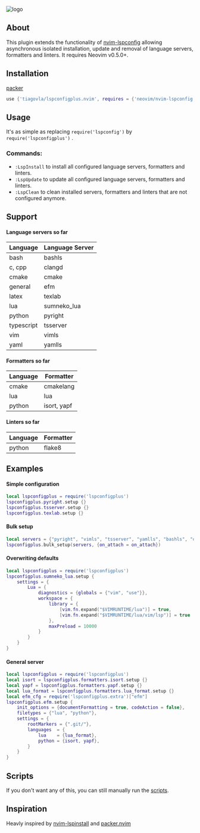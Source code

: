 ![logo](https://i.imgur.com/frat8YM.png)

## About
This plugin extends the functionality of [nvim-lspconfig](https://github.com/neovim/nvim-lspconfig) allowing asynchronous isolated installation, update and removal of language servers, formatters and linters. It requires Neovim v0.5.0+.

## Installation

[packer](https://github.com/wbthomason/packer.nvim)
```lua
use {'tiagovla/lspconfigplus.nvim', requires = {'neovim/nvim-lspconfig'}}
```

## Usage
It's as simple as replacing ``require('lspconfig')`` by ``require('lspconfigplus')`` .
### Commands:
* `:LspInstall` to install all configured language servers, formatters and linters.
* `:LspUpdate` to update all configured language servers, formatters and linters.
* `:LspClean` to clean installed servers, formatters and linters that are not configured anymore.

## Support
#### Language servers so far
| Language    | Language Server     |
|-------------|---------------------|
| bash        | bashls              |
| c, cpp      | clangd              |
| cmake       | cmake               |
| general     | efm                 |
| latex       | texlab              |
| lua         | sumneko_lua         |
| python      | pyright             |
| typescript  | tsserver            |
| vim         | vimls               |
| yaml        | yamlls              |

#### Formatters so far
| Language    | Formatter           |
|-------------|---------------------|
| cmake       | cmakelang           |
| lua         | lua                 |
| python      | isort, yapf         |

#### Linters so far
| Language    | Formatter           |
|-------------|---------------------|
| python      | flake8              |

## Examples
#### Simple configuration
```lua
local lspconfigplus = require('lspconfigplus')
lspconfigplus.pyright.setup {}
lspconfigplus.tsserver.setup {}
lspconfigplus.texlab.setup {}
```
#### Bulk setup
```lua
local servers = {"pyright", "vimls", "tsserver", "yamlls", "bashls", "dockerls", "cmake", "clangd"}
lspconfigplus.bulk_setup(servers, {on_attach = on_attach})
```
#### Overwriting defaults
```lua
local lspconfigplus = require('lspconfigplus')
lspconfigplus.sumneko_lua.setup {
    settings = {
        Lua = {
            diagnostics = {globals = {"vim", "use"}},
            workspace = {
                library = {
                    [vim.fn.expand("$VIMRUNTIME/lua")] = true,
                    [vim.fn.expand("$VIMRUNTIME/lua/vim/lsp")] = true
                },
                maxPreload = 10000
            }
        }
    }
}

```

#### General server
```lua
local lspconfigplus = require('lspconfigplus')
local isort = lspconfigplus.formatters.isort.setup {}
local yapf = lspconfigplus.formatters.yapf.setup {}
local lua_format = lspconfigplus.formatters.lua_format.setup {}
local efm_cfg = require('lspconfigplus.extra')["efm"]
lspconfigplus.efm.setup {
    init_options = {documentFormatting = true, codeAction = false},
    filetypes = {"lua", "python"},
    settings = {
        rootMarkers = {".git/"},
        languages  = {
            lua    = {lua_format},
            python = {isort, yapf},
        }
    }
}

```
## Scripts
If you don't want any of this, you can still manually run the [scripts](/lua/lspconfigplus/servers).

## Inspiration
Heavly inspired by [nvim-lspinstall](https://github.com/kabouzeid/nvim-lspinstall) and [packer.nvim](https://github.com/wbthomason/packer.nvim)
